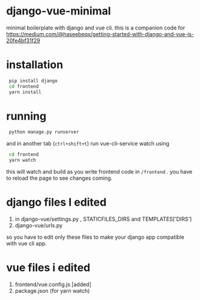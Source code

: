 # django-vue-minimal
minimal boilerplate with django and vue cli. this is a companion code for https://medium.com/@haseebeqx/getting-started-with-django-and-vue-js-20fe4bf31f29

# installation
```bash
 pip install django
 cd frontend
 yarn install
```

# running

```sh
 python manage.py runserver
```
and in another tab (`ctrl+shift+t`) run vue-cli-service watch using
  
```sh
 cd frontend
 yarn watch
```

this will watch and build as you write frontend code in `/frontend` . you have to reload the page to see changes coming.

# django files I edited
1. in django-vue/settings.py , STATICFILES_DIRS and TEMPLATES['DIRS']
2. django-vue/urls.py

so you have to edit only these files to make your django app compatible with vue cli app.

# vue files i edited

1. frontend/vue.config.js [added]
2. package.json (for yarn watch)
